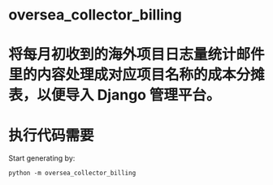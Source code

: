 # oversea_collector_billing

# 将每月初收到的海外项目日志量统计邮件里的内容处理成对应项目名称的成本分摊表，以便导入 Django 管理平台。

# 执行代码需要 
Start generating by:
```
python -m oversea_collector_billing
```
